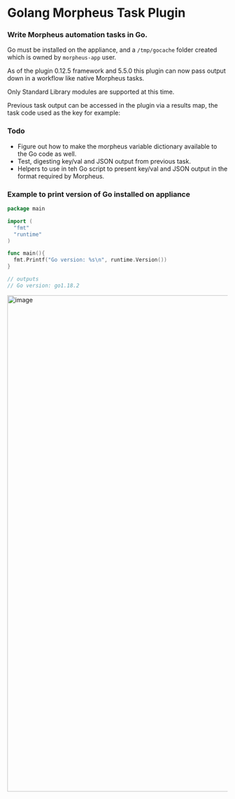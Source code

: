 # Golang Morpheus Task Plugin

### Write Morpheus automation tasks in Go.

Go must be installed on the appliance, and a `/tmp/gocache` folder created which is owned by `morpheus-app` user.

As of the plugin 0.12.5 framework and 5.5.0 this plugin can now pass output down in a workflow like native Morpheus tasks.

Only Standard Library modules are supported at this time.

Previous task output can be accessed in the plugin via a results map, the task code used as the key for example:

### Todo

- Figure out how to make the morpheus variable dictionary available to the Go code as well.
- Test, digesting key/val and JSON output from previous task.
- Helpers to use in teh Go script to present key/val and JSON output in the format required by Morpheus.

### Example to print version of Go installed on appliance
```Go
package main

import (
  "fmt"
  "runtime"
)

func main(){
  fmt.Printf("Go version: %s\n", runtime.Version())
}

// outputs
// Go version: go1.18.2

```

<img width="1135" alt="image" src="https://user-images.githubusercontent.com/7113347/168629276-f42ef563-fde2-47df-a4a7-ea7826efe12c.png">
